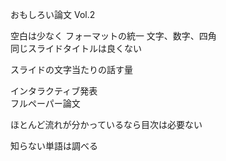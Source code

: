 おもしろい論文 Vol.2

空白は少なく
フォーマットの統一 文字、数字、四角  
同じスライドタイトルは良くない

スライドの文字当たりの話す量

インタラクティブ発表  
フルペーパー論文

ほとんど流れが分かっているなら目次は必要ない

知らない単語は調べる
